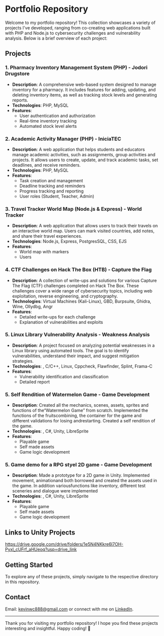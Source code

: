 # Portfolio Repository

Welcome to my portfolio repository! This collection showcases a variety of projects I've developed, ranging from co-creating web applications built with PHP and Node.js to cybersecurity challenges and vulnerability analysis. Below is a brief overview of each project:

## Projects

### 1. **Pharmacy Inventory Management System (PHP) - Jodori Drugstore**
   - **Description**: A comprehensive web-based system designed to manage inventory for a pharmacy. It includes features for adding, updating, and deleting inventory items, as well as tracking stock levels and generating reports.
   - **Technologies**: PHP, MySQL
   - **Features**:
     - User authentication and authorization
     - Real-time inventory tracking
     - Automated stock level alerts

### 2. **Academic Activity Manager (PHP) - IniciaTEC**
   - **Description**: A web application that helps students and educators manage academic activities, such as assignments, group activities and projects. It allows users to create, update, and track academic tasks, set deadlines, and receive reminders.
   - **Technologies**: PHP, MySQL
   - **Features**:
     - Task creation and management
     - Deadline tracking and reminders
     - Progress tracking and reporting
     - User roles (Student, Teacher, Admin)

### 3. **Travel Tracker World Map (Node.js & Express) - World Tracker**
   - **Description**: A web application that allows users to track their travels on an interactive world map. Users can mark visited countries, add notes, and share their travel experiences.
   - **Technologies**: Node.js, Express, PostgresSQL, CSS, EJS
   - **Features**:
     - World map with markers
     - Users

### 4. **CTF Challenges on Hack The Box (HTB) - Capture the Flag**
   - **Description**: A collection of write-ups and solutions for various Capture The Flag (CTF) challenges completed on Hack The Box. These challenges cover a wide range of cybersecurity topics, including web exploitation, reverse engineering, and cryptography.
   - **Technologies**: Virtual Machines (Kali-Linux), GBD, Burpsuite, Ghidra, Wine, Ollydbg, Angr
   - **Features**:
     - Detailed write-ups for each challenge
     - Explanation of vulnerabilities and exploits

### 5. **Linux Library Vulnerability Analysis - Weakness Analysis**
   - **Description**: A project focused on analyzing potential weaknesses in a Linux library using automated tools. The goal is to identify vulnerabilities, understand their impact, and suggest mitigation strategies.
   - **Technologies**: , C/C++, Linux, Cppcheck, Flawfinder, Splint, Frama-C
   - **Features**:
     - Vulnerability identification and classification
     - Detailed report 

### 5. **Self Rendition of Watermelon Game - Game Development**
   - **Description**: Created all the mechanics, scenes, assets, sprites and functions of the“Watermelon Game” from scratch. Implemented the functions of the fruitscombining, the container for the game and different validations for losing andrestarting. Created a self rendition of the game.
   - **Technologies**: , C#, Unity, LibreSprite
   - **Features**:
     - Playable game
     - Self made assets
     - Game logic development

### 5. **Game demo for a RPG styel 2D game - Game Development**
   - **Description**: Made a prototype for a 2D game in Unity. Implemented movement, animationand both borrowed and created the assets used in the game. In addition variousfunctions like inventory, different test sceneries and dialogue were implemented
   - **Technologies**: , C#, Unity, LibreSprite
   - **Features**:
     - Playable game
     - Self made assets
     - Game logic development

## Links to Unity Projects
https://drive.google.com/drive/folders/1e5N4NKkre6l7OH-Pyxl_cUFrf_aHUeoq?usp=drive_link

## Getting Started

To explore any of these projects, simply navigate to the respective directory in this repository.

## Contact
Email: kevinwc888@gmail.com or connect with me on [LinkedIn](https://www.linkedin.com/in/kevin-chang-7375912a1/).

---

Thank you for visiting my portfolio repository! I hope you find these projects interesting and insightful. Happy coding! 🚀
